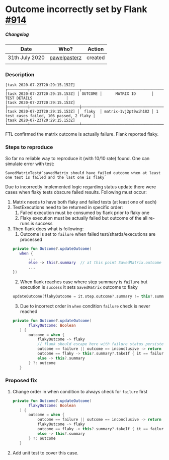 # Outcome incorrectly set by Flank [#914](https://github.com/Flank/flank/issues/914)

##### Changelog
|Date|Who?|Action|
|---|---|---|
|31th July 2020|[pawelpasterz](https://github.com/pawelpasterz)|created|
|   |   |   |

### Description
```
[task 2020-07-23T20:29:15.152Z] ┌─────────┬──────────────────────┬──────────────────────────────────────────┐
[task 2020-07-23T20:29:15.153Z] │ OUTCOME │      MATRIX ID       │               TEST DETAILS               │
[task 2020-07-23T20:29:15.153Z] ├─────────┼──────────────────────┼──────────────────────────────────────────┤
[task 2020-07-23T20:29:15.153Z] │  flaky  │ matrix-1vj2pt9wih182 │ 1 test cases failed, 106 passed, 2 flaky │
[task 2020-07-23T20:29:15.153Z] └─────────┴──────────────────────┴──────────────────────────────────────────┘
```
FTL confirmed the matrix outcome is actually failure. Flank reported flaky.

### Steps to reproduce
So far no reliable way to reproduce it (with 10/10 rate) found. One can simulate error with test:
```
SavedMatrixTest#`savedMatrix should have failed outcome when at least one test is failed and the last one is flaky`
```

Due to incorrectly implemented logic regarding status update there were cases when flaky tests obscure failed results.
Following must occur:
1. Matrix needs to have both flaky and failed tests (at least one of each)
2. TestExecutions need to be returned in specific order:
    1. Failed execution must be consumed by flank prior to flaky one
    2. Flaky execution must be actually failed but outcome of the all re-runs is success
3. Then flank does what is following:
    1. Outcome is set to `failure` when failed test/shards/executions are processed
    ```kotlin
   private fun Outcome?.updateOutcome(
       when {
           ...
           else -> this?.summary  // at this point SavedMatrix.outcome == success, flank changes it to failure
           ...
   })
   ```
    2. When flank reaches case where step summary is `failure` but execution is `success` it sets `SavedMatrix` outcome to flaky
    ```kotlin
   updateOutcome(flakyOutcome = it.step.outcome?.summary != this?.summary) // flakyOutcome == true 
    ```
    3. Due to incorrect order in `when` condition `failure` check is never reached 
    ```kotlin
   private fun Outcome?.updateOutcome(
           flakyOutcome: Boolean
       ) {
           outcome = when {
               flakyOutcome -> flaky 
               // flank should escape here with failure status persisted, but since flakyOutcome == true SavedMatrix.outcome is changed to flaky
               outcome == failure || outcome == inconclusive -> return 
               outcome == flaky -> this?.summary?.takeIf { it == failure || it == inconclusive }
               else -> this?.summary
           } ?: outcome
       }
    ```
    
### Proposed fix
1. Change order in when condition to always check for `failure` first
    ```kotlin
   private fun Outcome?.updateOutcome(
           flakyOutcome: Boolean
       ) {
           outcome = when {
               outcome == failure || outcome == inconclusive -> return // escape when failure/inconclusive outcome is set
               flakyOutcome -> flaky 
               outcome == flaky -> this?.summary?.takeIf { it == failure || it == inconclusive }
               else -> this?.summary
           } ?: outcome
       }
    ```
2. Add unit test to cover this case.
